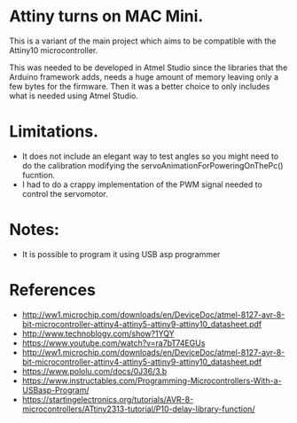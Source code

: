 # Attiny turns on MAC Mini.

This is a variant of the main project which aims to be compatible with the Attiny10 microcontroller.

This was needed to be developed in Atmel Studio since the libraries that the Arduino framework adds, needs a huge amount of memory leaving only a few bytes for the firmware.
Then it was a better choice to only includes what is needed using Atmel Studio. 

# Limitations.
* It does not include an elegant way to test angles so you might need to do the calibration modifying the servoAnimationForPoweringOnThePc() fucntion.
* I had to do a crappy implementation of the PWM signal needed to control the servomotor.

# Notes:
* It is possible to program it using USB asp programmer

# References
* http://ww1.microchip.com/downloads/en/DeviceDoc/atmel-8127-avr-8-bit-microcontroller-attiny4-attiny5-attiny9-attiny10_datasheet.pdf
* http://www.technoblogy.com/show?1YQY
* https://www.youtube.com/watch?v=ra7bT74EGUs
* http://ww1.microchip.com/downloads/en/DeviceDoc/atmel-8127-avr-8-bit-microcontroller-attiny4-attiny5-attiny9-attiny10_datasheet.pdf
* https://www.pololu.com/docs/0J36/3.b
* https://www.instructables.com/Programming-Microcontrollers-With-a-USBasp-Program/
* https://startingelectronics.org/tutorials/AVR-8-microcontrollers/ATtiny2313-tutorial/P10-delay-library-function/
